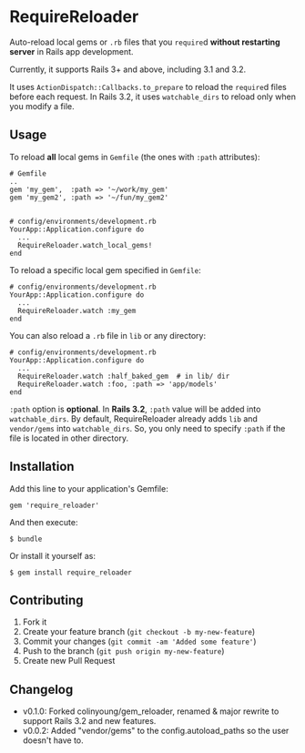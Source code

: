 # RequireReloader

Auto-reload local gems or `.rb` files that you `require`d
**without restarting server** in Rails app development.

Currently, it supports Rails 3+ and above, including 3.1 and 3.2.

It uses `ActionDispatch::Callbacks.to_prepare` to reload the
`require`d files before each request. In Rails 3.2, it uses 
`watchable_dirs` to reload only when you modify a file.

## Usage

To reload **all** local gems in `Gemfile` (the ones with `:path`
attributes):

    # Gemfile
    ..
    gem 'my_gem',  :path => '~/work/my_gem'
    gem 'my_gem2', :path => '~/fun/my_gem2'


    # config/environments/development.rb
    YourApp::Application.configure do
      ...
      RequireReloader.watch_local_gems!
    end

To reload a specific local gem specified in `Gemfile`:
    
    # config/environments/development.rb
    YourApp::Application.configure do
      ...
      RequireReloader.watch :my_gem
    end

You can also reload a `.rb` file in `lib` or any directory:

    # config/environments/development.rb
    YourApp::Application.configure do
      ...
      RequireReloader.watch :half_baked_gem  # in lib/ dir 
      RequireReloader.watch :foo, :path => 'app/models'
    end

`:path` option is **optional**. In **Rails 3.2**, `:path` value will be 
added into `watchable_dirs`. By default, RequireReloader already adds 
`lib` and `vendor/gems` into `watchable_dirs`. So, you only need to
specify `:path` if the file is located in other directory.


## Installation

Add this line to your application's Gemfile:

    gem 'require_reloader'

And then execute:

    $ bundle

Or install it yourself as:

    $ gem install require_reloader

## Contributing

1. Fork it
2. Create your feature branch (`git checkout -b my-new-feature`)
3. Commit your changes (`git commit -am 'Added some feature'`)
4. Push to the branch (`git push origin my-new-feature`)
5. Create new Pull Request

## Changelog

- v0.1.0: Forked colinyoung/gem_reloader, renamed & major rewrite to support Rails 3.2 and new features.
- v0.0.2: Added "vendor/gems" to the config.autoload_paths so the user doesn't have to.
